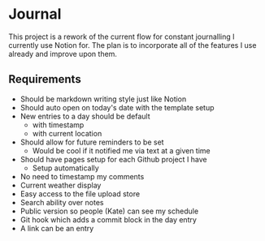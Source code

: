 # Journal

This project is a rework of the current flow for constant journalling I currently use Notion for. The plan is to incorporate all of the features I use already and improve upon them.

## Requirements

- Should be markdown writing style just like Notion
- Should auto open on today's date with the template setup
- New entries to a day should be default
    - with timestamp
    - with current location
- Should allow for future reminders to be set
    - Would be cool if it notified me via text at a given time
- Should have pages setup for each Github project I have
    - Setup automatically
- No need to timestamp my comments
- Current weather display
- Easy access to the file upload store
- Search ability over notes
- Public version so people (Kate) can see my schedule
- Git hook which adds a commit block in the day entry
- A link can be an entry